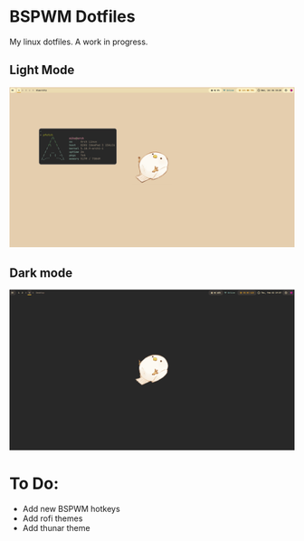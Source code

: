 # BSPWM Dotfiles
My linux dotfiles. A work in progress.

## Light Mode
![Light Mode 1](/Screenshot/light_mode_1.png)

## Dark mode
![Dark Mode 1](/Screenshot/dark_mode_1.png)

# To Do:
- Add new BSPWM hotkeys
- Add rofi themes
- Add thunar theme